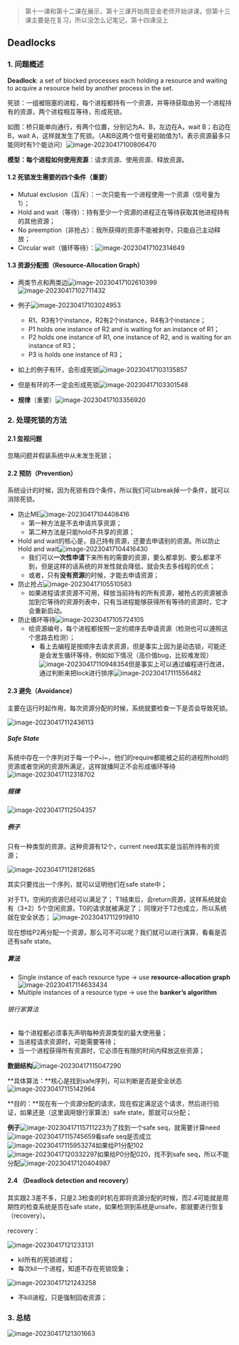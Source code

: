 > 第十一课和第十二课在展示，第十三课开始周亚金老师开始讲课，但第十三课主要是在复习，所以没怎么记笔记，第十四课没上

## Deadlocks

### 1. 问题概述

**Deadlock**: a set of blocked processes each holding a resource and waiting to acquire a resource held by another process in the set.

死锁：一组被阻塞的进程，每个进程都持有一个资源，并等待获取由另一个进程持有的资源，两个进程相互等待，形成死锁。

如图：桥只能单向通行，有两个位置，分别记为A、B，左边在A，wait B；右边在B，wait A，这样就发生了死锁。（A和B这两个信号量初始值为1，表示资源最多只能同时有1个能访问）![image-20230417100806470](../img/4.13/image-20230417100806470.png)

**模型：每个进程如何使用资源**：请求资源、使用资源、释放资源。

#### 1.2 死锁发生需要的四个条件（重要）

- Mutual exclusion（互斥）：一次只能有一个进程使用一个资源（信号量为1）；
- Hold and wait（等待）：持有至少一个资源的进程正在等待获取其他进程持有的其他资源；
- No preemption（非抢占）：我所获得的资源不能被剥夺，只能自己主动释放；
- Circular wait（循环等待）：![image-20230417102314649](../img/4.13/image-20230417102314649.png)

#### 1.3 资源分配图（Resource-Allocation Graph）

- 两类节点和两类边![image-20230417102610399](../img/4.13/image-20230417102610399.png)![image-20230417102711432](../img/4.13/image-20230417102711432.png)

- 例子![image-20230417103024953](../img/4.13/image-20230417103024953.png)
    - R1、R3有1个instance，R2有2个instance，R4有3个instance；
    -  P1 holds one instance of R2 and is waiting for an instance of R1；
    -  P2 holds one instance of R1, one instance of R2, and is waiting for an instance of R3；
    -  P3 is holds one instance of R3；

- 如上的例子有环，会形成死锁![image-20230417103135857](../img/4.13/image-20230417103135857.png)

- 但是有环的不一定会形成死锁![image-20230417103301548](../img/4.13/image-20230417103301548.png)

- **规律**（重要）![image-20230417103356920](../img/4.13/image-20230417103356920.png)

### 2. 处理死锁的方法

#### 2.1 忽视问题

忽略问题并假装系统中从未发生死锁；

#### 2.2 预防（Prevention）

系统设计的时候，因为死锁有四个条件，所以我们可以break掉一个条件，就可以消除死锁。

- 防止ME![image-20230417104408416](../img/4.13/image-20230417104408416.png)
    - 第一种方法是不去申请共享资源；
    - 第二种方法是只能hold不共享的资源；
- Hold and wait的核心是，自己持有资源，还要去申请别的资源。所以防止Hold and wait![image-20230417104416430](../img/4.13/image-20230417104416430.png)
    - 我们可以**一次性申请**下来所有的需要的资源，要么都拿到、要么都拿不到，但是这样的话系统的并发性就会降低，就会失去多线程的优点；
    - 或者，只有**没有资源**的时候，才能去申请资源；
- 防止抢占![image-20230417105510583](../img/4.13/image-20230417105510583.png)
    - 如果进程请求资源不可用，释放当前持有的所有资源，被抢占的资源被添加到它等待的资源列表中，只有当进程能够获得所有等待的资源时，它才会重新启动。
- 防止循环等待![image-20230417105724105](../img/4.13/image-20230417105724105.png)
    - 给资源编号，每个进程都按照一定的顺序去申请资源（检测也可以遵照这个思路去检测）；
        - 看上去编程是按顺序去请求资源，但是事实上因为是动态锁，可能还是会发生循环等待，例如如下情况（高价值bug，比较难发现）![image-20230417110948354](../img/4.13/image-20230417110948354.png)但是事实上可以通过编程进行改进，通过判断来把lock进行排序![image-20230417111556482](../img/4.13/image-20230417111556482.png)

#### 2.3 避免（Avoidance）

主要在运行时起作用，每次资源分配的时候，系统就要检查一下是否会导致死锁。

![image-20230417112436113](../img/4.13/image-20230417112436113.png)

##### Safe State

系统中存在一个序列对于每一个P~i~，他们的require都能被之前的进程所hold的资源或者空闲的资源所满足，这样就播阿正不会形成循环等待![image-20230417112318702](../img/4.13/image-20230417112318702.png)

##### 规律

![image-20230417112504357](../img/4.13/image-20230417112504357.png)

##### 例子

只有一种类型的资源，这种资源有12个，current need其实是当前所持有的资源；

![image-20230417112812685](../img/4.13/image-20230417112812685.png)

其实只要找出一个序列，就可以证明他们在safe state中；

对于T1，空闲的资源已经可以满足了；
T1结束后，会return资源，这样系统就会有（3+2）5个空闲资源，T0的请求就被满足了；
同理对于T2也成立，所以系统就在安全状态；
![image-20230417112919810](../img/4.13/image-20230417112919810.png)

现在想给P2再分配一个资源，那么可不可以呢？我们就可以进行演算，看看是否还有safe state。

##### 算法

- Single instance of each resource type -> use **resource-allocation graph**![image-20230417114633434](../img/4.13/image-20230417114633434.png)
- Multiple instances of a resource type -> use the **banker’s algorithm**

###### 银行家算法

- 每个进程都必须事先声明每种资源类型的最大使用量；
- 当进程请求资源时，可能需要等待；
- 当一个进程获得所有资源时，它必须在有限的时间内释放这些资源；

**数据结构**![image-20230417115047290](../img/4.13/image-20230417115047290.png)

**具体算法：**核心是找到safe序列，可以判断是否是安全状态![image-20230417115142964](../img/4.13/image-20230417115142964.png)

**目的：**现在有一个资源分配的请求，现在假定满足这个请求，然后进行验证，如果还是（这里调用银行家算法）safe state，那就可以分配；

**例子**![image-20230417115711223](../img/4.13/image-20230417115711223.png)为了找到一个safe seq，就需要计算need![image-20230417115745659](../img/4.13/image-20230417115745659.png)看safe seq是否成立![image-20230417115953274](../img/4.13/image-20230417115953274.png)如果给P1分配102![image-20230417120332297](../img/4.13/image-20230417120332297.png)如果给P0分配020，找不到safe seq，所以不能分配![image-20230417120404987](../img/4.13/image-20230417120404987.png)

#### 2.4 （Deadlock detection and recovery）

其实跟2.3差不多，只是2.3检查的时机在即将资源分配的时候，而2.4可能就是周期性的检查系统是否在safe state，如果检测到系统是unsafe，那就要进行恢复（recovery）。

recovery：

![image-20230417121233131](../img/4.13/image-20230417121233131.png)

- kil所有的死锁进程；
- 每次kil一个进程，知道不存在死锁现象；

![image-20230417121243258](../img/4.13/image-20230417121243258.png)

- 不kill进程，只是强制回收资源；

### 3. 总结

![image-20230417121301663](../img/4.13/image-20230417121301663.png)
